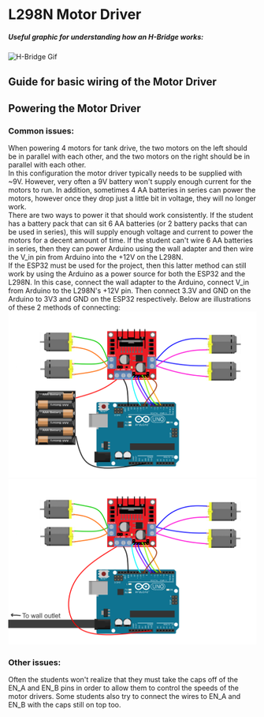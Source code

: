 # L298N Motor Driver

##### Useful graphic for understanding how an H-Bridge works: 
![H-Bridge Gif](https://lastminuteengineers.com/wp-content/uploads/arduino/H-Bridge-Working-Motor-Direction-Control-Animation.gif)

## Guide for basic wiring of the Motor Driver


## Powering the Motor Driver 
### Common issues:
When powering 4 motors for tank drive, the two motors on the left should be in parallel with each other, and the two motors on the right should be in parallel with each other.  
In this configuration the motor driver typically needs to be supplied with ~9V. However, very often a 9V battery won't supply enough current for the motors to run. In addition, sometimes 4 AA batteries in series can power the motors, however once they drop just a little bit in voltage, they will no longer work.  
There are two ways to power it that should work consistently. If the student has a battery pack that can sit 6 AA batteries (or 2 battery packs that can be used in series), this will supply enough voltage and current to power the motors for a decent amount of time. If the student can't wire 6 AA batteries in series, then they can power Arduino using the wall adapter and then wire the V_in pin from Arduino into the +12V on the L298N.  
If the ESP32 must be used for the project, then this latter method can still work by using the Arduino as a power source for both the ESP32 and the L298N. In this case, connect the wall adapter to the Arduino, connect V_in from Arduino to the L298N's +12V pin. Then connect 3.3V and GND on the Arduino to 3V3 and GND on the ESP32 respectively.
Below are illustrations of these 2 methods of connecting:  
![Battery Power](L298N_BatteryPower.png)
![Wall Power](L298N_WallPower.png)
### Other issues:
Often the students won't realize that they must take the caps off of the EN_A and EN_B pins in order to allow them to control the speeds of the motor drivers. Some students also try to connect the wires to EN_A and EN_B with the caps still on top too. 

